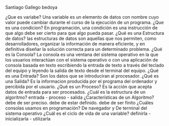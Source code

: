 Santiago Gallego bedoya

¿Que es variabe? 
Una variable es un elemento de datos con nombre cuyo valor puede cambiar durante el curso de la ejecución de un programa.
¿Que es una condicion? 
En programación, una condición es una instrucción de que algo debe ser cierto para que algo pueda pasar. 
¿Qué es una Estructura de datos?
las estructuras de datos son aquellas que nos permiten, como desarrolladores, organizar la información de manera eficiente, y en definitiva diseñar la solución correcta para un determinado problema.
¿Qué es la Consola?
La consola es una ventana del sistema operativo en la que los usuarios interactúan con el sistema operativo o con una aplicación de consola basada en texto escribiendo la entrada de texto a través del teclado del equipo y leyendo la salida de texto desde el terminal del equipo.
¿Qué es una Entrada?
Son los datos que se introduciran al procesador. 
¿Qué es una Salida?
Es la informacion producida por el programa del ordenador y percibida por el usuario.
¿Qué es un Proceso?
Es la acción que acepta datos de entrada para ser procesados.
¿Cuál es la estructura de un algoritmo?
entrada - proceso - salida 
¿Características de un Algoritmo?
debe de ser preciso. debe de estar definido. debe de ser finito 
¿Cuáles consolas usamos en programación?
De navegador y De terminal del sistema operativo
¿Cuál es el ciclo de vida de una variable?
definirla - inicializarla - utilizarla